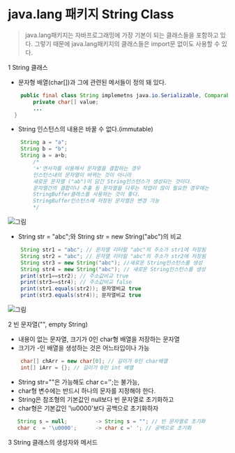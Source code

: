 # java.lang 패키지 String Class
> java.lang패키지는 자바프로그래밍에 가장 기본이 되는 클래스들을 포함하고 있다. 그렇기 때문에 java.lang패키지의 클래스들은 import문 없이도 사용할 수 있다.

1 String 클래스
   * 문자형 배열(char[])과 그에 관련된 메서들이 정의 돼 있다.
```java
	public final class String implemetns java.io.Serializable, Comparable{
    	private char[] value;
        ...
  }
```
* String 인스턴스의 내용은 바꿀 수 없다.(immutable)
```java
	String a = "a";
    String b = "b";               
    String a = a+b;
        /*
	    '+'연사자를 이용해서 문자열을 결합하는 경우 
        인스턴스내의 문자열이 바뀌는 것이 아니라
        새로운 문자열 ("ab")이 담긴 String인스턴스가 생성되는 것이다.
        문자열간의 결합이나 추출 등 문자열을 다루는 작업이 많이 필요한 경우에는
        StringBuffer클래스를 사용하는 것이 좋다.
        StringBuffer인스턴스에 저장된 문자열은 변경 가능
        */
```
![그림](https://github.com/HaeSeongPark/TIL/blob/master/img/Java/Java.lang.StringClass.png)

* String str = "abc";와 String str = new String("abc")의 비교
```java
	String str1 = "abc"; // 문자열 리터럴 "abc"의 주소가 str1에 저장됨
    String str2 = "abc"; // 문자열 리터럴 "abc"의 주소가 str2에 저장됨
    String str3 = new String("abc"); //새로운 String인스턴스를 생성
    String str4 = new String("abc"); // 새로운 String인스턴스를 생성
  	print(str1==str2); // 주소값비교 true
    print(str3==str4); // 주소값비교 false
    print(str1.equals(str2)); 문자열비교 true
    print(str3.equals(str4)); 문자열비교 true
```
![그림](https://github.com/HaeSeongPark/TIL/blob/master/img/Java/Java.lang.StringClass2.png)

2 빈 문자열("", empty String)
* 내용이 없는 문자열, 크기가 0인 char형 배열을 저장하는 문자열
* 크기가 -인 배열을 생성하는 것은 어느타입이나 가능
```java
	char[] chArr = new char[0]; // 길이가 0인 char배열
    int[] iArr = {}; // 길이가 0인 int 배열
 ```
 * String str=""은 가능해도 char c='';는 불가능,
 *  char형 변수에는 반드시 하나의 문자를 지정해야 한다.
 *  String은 참조형의 기본값인 null보다 빈 문자열로 초기화하고
 *  char형은 기본값인 '\u0000'보다 공백으로 초기화하자
 
 ```java
 	String s = null;         -> String s = ""; // 빈 문자열로 초기화
    char c  = '\u0000';      -> char c =' '; // 공백으로 초기화
 ```
 
3 String 클래스의 생성자와 메서드
